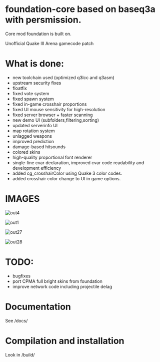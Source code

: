 # foundation-core based on baseq3a with persmission.

Core mod foundation is built on.

Unofficial Quake III Arena gamecode patch

# What is done:

 * new toolchain used (optimized q3lcc and q3asm)
 * upstream security fixes
 * floatfix
 * fixed vote system
 * fixed spawn system
 * fixed in-game crosshair proportions
 * fixed UI mouse sensitivity for high-resolution
 * fixed server browser + faster scanning
 * new demo UI (subfolders,filtering,sorting)
 * updated serverinfo UI
 * map rotation system
 * unlagged weapons
 * improved prediction
 * damage-based hitsounds
 * colored skins
 * high-quality proportional font renderer
 * single-line cvar declaration, improved cvar code readability and development efficiency
 * added cg_crosshairColor using Quake 3 color codes.
 * added crosshair color change to UI in game options.

# IMAGES
![out4](https://github.com/Kr3m/foundation-core/assets/290740/8d9435b0-0488-4489-a0ab-6561e89ae29b)

![out1](https://github.com/Kr3m/foundation-core/assets/290740/05d15bdd-eeb1-4c4d-b3a5-139e25584a66)

![out27](https://github.com/Kr3m/foundation-core/assets/290740/614b2c47-d2f4-4a4e-8f65-e7a375cf0834)

![out28](https://github.com/Kr3m/foundation-core/assets/290740/cd193987-78af-4625-8c13-a0bbd610cce6)

# TODO:

 * bugfixes
 * port CPMA full bright skins from foundation
 * improve network code including projectile delag

# Documentation

See /docs/

# Compilation and installation

Look in /build/
